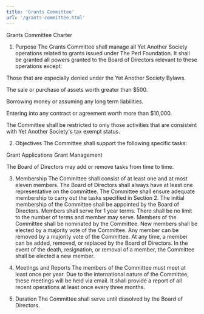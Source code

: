 ```yaml
---
title: 'Grants Committee'
url: '/grants-committee.html'
---
```


Grants Committee Charter

1. Purpose
   The Grants Committee shall manage all Yet Another Society
   operations related to grants issued under The Perl
   Foundation. It shall be granted all powers granted to the
   Board of Directors relevant to these operations
   except:

Those that are especially denied under the Yet Another
Society Bylaws.

The sale or purchase of assets worth greater than $500.

Borrowing money or assuming any long term liabilities.

Entering into any contract or agreement worth more than
$10,000.

The Committee shall be restricted to only those
activities that are consistent with Yet Another Society's
tax exempt status.

2. Objectives
   The Committee shall support the following specific
   tasks:

Grant Applications
Grant Management

The Board of Directors may add or remove tasks from time
to time.

3. Membership
   The Committee shall consist of at least one and at most
   eleven members. The Board of Directors shall always have
   at least one representative on the committee. The
   Committee shall ensure adequate membership to carry out
   the tasks specified in Section 2.
   The initial membership of the Committee shall be
   appointed by the Board of Directors. Members shall serve
   for 1 year terms. There shall be no limit to the number of
   terms and member may serve.
   Members of the Committee shall be nominated by the
   Committee. New members shall be elected by a majority vote
   of the Committee. Any member can be removed by a majority
   vote of the Committee. At any time, a member can be added,
   removed, or replaced by the Board of Directors. In the
   event of the death, resignation, or removal of a member,
   the Committee shall be elected a new member.

4. Meetings and Reports
   The members of the Committee must meet at least once per
   year. Due to the international nature of the Committee,
   these meetings will be held via email. It shall provide a
   report of all recent operations at least once every three
   months.

5. Duration
   The Committee shall serve until dissolved by the Board of
   Directors.
